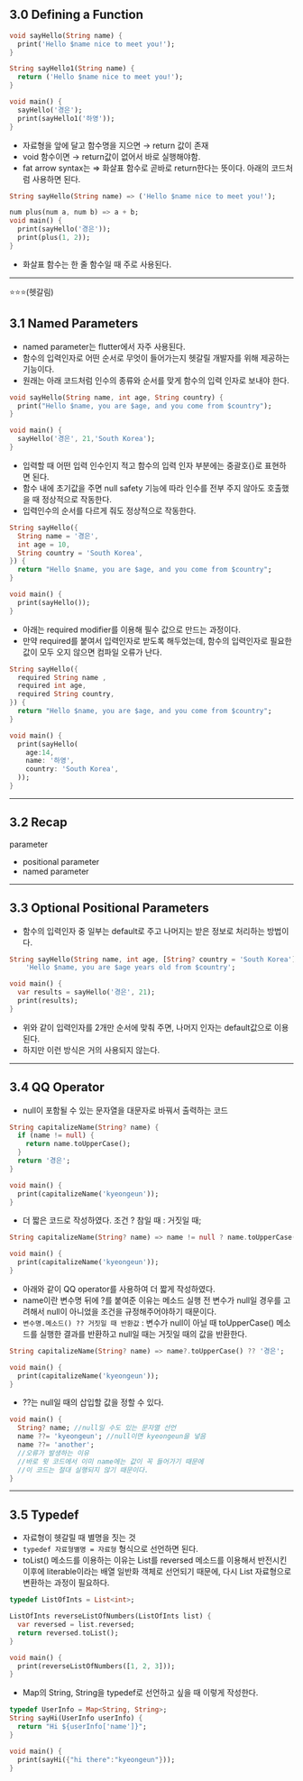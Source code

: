 ## 3.0 Defining a Function

```dart
void sayHello(String name) {
  print('Hello $name nice to meet you!');
}

String sayHello1(String name) {
  return ('Hello $name nice to meet you!');
}

void main() {
  sayHello('경은');
  print(sayHello1('하영'));
}
```

- 자료형을 앞에 달고 함수명을 지으면 → return 값이 존재
- void 함수이면 → return값이 없어서 바로 실행해야함.
- fat arrow syntax는 ⇒ 화살표 함수로 곧바로 return한다는 뜻이다. 아래의 코드처럼 사용하면 된다.

```dart
String sayHello(String name) => ('Hello $name nice to meet you!');

num plus(num a, num b) => a + b;
void main() {
  print(sayHello('경은'));
  print(plus(1, 2));
}
```

- 화살표 함수는 한 줄 함수일 때 주로 사용된다.

---

⭐⭐⭐(헷갈림)

## 3.1 Named Parameters

- named parameter는 flutter에서 자주 사용된다.
- 함수의 입력인자로 어떤 순서로 무엇이 들어가는지 헷갈릴 개발자를 위해 제공하는 기능이다.
- 원래는 아래 코드처럼 인수의 종류와 순서를 맞게 함수의 입력 인자로 보내야 한다.

```dart
void sayHello(String name, int age, String country) {
  print("Hello $name, you are $age, and you come from $country");
}

void main() {
  sayHello('경은', 21,'South Korea');
}
```

- 입력할 때 어떤 입력 인수인지 적고 함수의 입력 인자 부분에는 중괄호{}로 표현하면 된다.
- 함수 내에 초기값을 주면 null safety 기능에 따라 인수를 전부 주지 않아도 호출했을 때 정상적으로 작동한다.
- 입력인수의 순서를 다르게 줘도 정상적으로 작동한다.

```dart
String sayHello({
  String name = '경은',
  int age = 10,
  String country = 'South Korea',
}) {
  return "Hello $name, you are $age, and you come from $country";
}

void main() {
  print(sayHello());
}
```

- 아래는 required modifier를 이용해 필수 값으로 만드는 과정이다.
- 만약 required를 붙여서 입력인자로 받도록 해두었는데, 함수의 입력인자로 필요한 값이 모두 오지 않으면 컴파일 오류가 난다.

```dart
String sayHello({
  required String name ,
  required int age,
  required String country,
}) {
  return "Hello $name, you are $age, and you come from $country";
}

void main() {
  print(sayHello(
    age:14,
    name: '하영',
    country: 'South Korea',
  ));
}
```

---

## 3.2 Recap

parameter

- positional parameter
- named parameter

---

## 3.3 Optional Positional Parameters

- 함수의 입력인자 중 일부는 default로 주고 나머지는 받은 정보로 처리하는 방법이다.

```dart
String sayHello(String name, int age, [String? country = 'South Korea']) =>
    'Hello $name, you are $age years old from $country';

void main() {
  var results = sayHello('경은', 21);
  print(results);
}
```

- 위와 같이 입력인자를 2개만 순서에 맞춰 주면, 나머지 인자는 default값으로 이용된다.
- 하지만 이런 방식은 거의 사용되지 않는다.

---

## 3.4 QQ Operator

- null이 포함될 수 있는 문자열을 대문자로 바꿔서 출력하는 코드

```dart
String capitalizeName(String? name) {
  if (name != null) {
    return name.toUpperCase();
  }
  return '경은';
}

void main() {
  print(capitalizeName('kyeongeun'));
}
```

- 더 짧은 코드로 작성하였다. 조건 ? 참일 때 : 거짓일 때;

```dart
String capitalizeName(String? name) => name != null ? name.toUpperCase() : '경은';

void main() {
  print(capitalizeName('kyeongeun'));
}
```

- 아래와 같이 QQ operator를 사용하여 더 짧게 작성하였다.
- name이란 변수명 뒤에 ?를 붙여준 이유는 메소드 실행 전 변수가 null일 경우를 고려해서 null이 아니었을 조건을 규정해주어야하기 때문이다.
- `변수명.메소드() ?? 거짓일 때 반환값` : 변수가 null이 아닐 때 toUpperCase() 메소드를 실행한 결과를 반환하고 null일 때는  거짓일 때의 값을 반환한다.

```dart
String capitalizeName(String? name) => name?.toUpperCase() ?? '경은';

void main() {
  print(capitalizeName('kyeongeun'));
}
```

- ??는 null일 때의 삽입할 값을 정할 수 있다.

```dart
void main() {
  String? name; //null일 수도 있는 문자열 선언
  name ??= 'kyeongeun'; //null이면 kyeongeun을 넣음
  name ??= 'another'; 
  //오류가 발생하는 이유
  //바로 윗 코드에서 이미 name에는 값이 꼭 들어가기 때문에
  //이 코드는 절대 실행되지 않기 때문이다.
}
```

---

## 3.5 Typedef

- 자료형이 헷갈릴 때 별명을 짓는 것
- `typedef 자료형별명 = 자료형` 형식으로 선언하면 된다.
- toList() 메소드를 이용하는 이유는 List를 reversed 메소드를 이용해서 반전시킨 이후에 literable이라는 배열 일반화 객체로 선언되기 때문에, 다시 List 자료형으로 변환하는 과정이 필요하다.

```dart
typedef ListOfInts = List<int>;

ListOfInts reverseListOfNumbers(ListOfInts list) {
  var reversed = list.reversed;
  return reversed.toList();
}

void main() {
  print(reverseListOfNumbers([1, 2, 3]));
}
```

- Map의 String, String을 typedef로 선언하고 싶을 때 이렇게 작성한다.

```dart
typedef UserInfo = Map<String, String>;
String sayHi(UserInfo userInfo) {
  return "Hi ${userInfo['name']}";
}

void main() {
  print(sayHi({"hi there":"kyeongeun"}));
}
```
